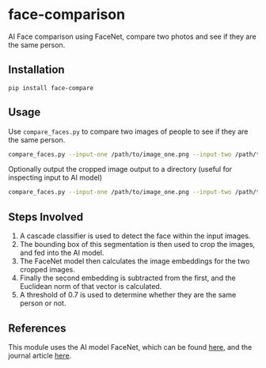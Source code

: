 # face-comparison
AI Face comparison using FaceNet, compare two photos and see if they are the same person.

## Installation
```
pip install face-compare
```

## Usage
Use `compare_faces.py` to compare two images of people to see if they are the same person.
```bash
compare_faces.py --input-one /path/to/image_one.png --input-two /path/to/image_two.png
```

Optionally output the cropped image output to a directory (useful for inspecting input to AI model)
```bash
compare_faces.py --input-one /path/to/image_one.png --input-two /path/to/image_two.png -s /path/to/outputs/
```

## Steps Involved
1. A cascade classifier is used to detect the face within the input images.
2. The bounding box of this segmentation is then used to crop the images, and fed into the AI model.
3. The FaceNet model then calculates the image embeddings for the two cropped images.
4. Finally the second embedding is subtracted from the first, and the Euclidean norm of that vector is calculated.
5. A threshold of 0.7 is used to determine whether they are the same person or not.


## References
This module uses the AI model FaceNet, which can be found [here](https://github.com/davidsandberg/facenet), and the journal article [here](https://arxiv.org/abs/1503.03832).
